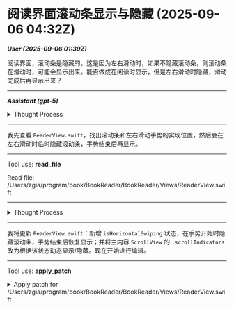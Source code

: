 <!-- Generated by SpecStory -->

<!-- cursor Session 6cfcf1df-1cf8-4c7d-a64e-a14bc1066c82 (2025-09-06 04:32Z) -->

# 阅读界面滚动条显示与隐藏 (2025-09-06 04:32Z)

_**User (2025-09-06 01:39Z)**_

阅读界面，滚动条是隐藏的。这是因为左右滑动时，如果不隐藏滚动条，则滚动条在滑动时，可能会显示出来。能否做成在阅读时显示，但是左右滑动时隐藏，滑动完成后再显示出来？

---

_**Assistant (gpt-5)**_

<think><details><summary>Thought Process</summary>**Inspecting gesture code**

I need to check how the app handles gestures for changing chapters or pages. First, I'll open the ReaderView.swift file to take a closer look. It seems like I can use the read_file tool for this. While I could search the codebase for gestures as a parallel action, starting with ReaderView.swift might be the best approach. It’s quite a lengthy file at 988 lines, so I’ll prepare to read through the entire thing by calling read_file on its absolute path.</details></think>

---

我先查看 `ReaderView.swift`，找出滚动条和左右滑动手势的实现位置，然后会在左右滑动时临时隐藏滚动条，手势结束后再显示。

---

Tool use: **read_file**

Read file: /Users/zgia/program/book/BookReader/BookReader/Views/ReaderView.swift

---

<think><details><summary>Thought Process</summary>**Refining Scroll Indicator Behavior**

I'm exploring the idea that previews should always remain hidden to avoid showing extra content. The user wants to hide the scrollbars during horizontal swiping to keep the reading interface clean. If the left and right previews are offscreen, hiding them prevents stray indicators. For implementation, I'll add a state variable to control the visibility of scroll indicators based on swiping behavior. I'll also adjust the horizontal swipe gesture to properly manage visibility.
**Managing Horizontal Swiping Logic**

I’m considering the gesture recognition logic for horizontal swiping. We should only set `isHorizontalSwiping` to true when the movement exceeds a small threshold. During the `.onEnded` phase, I need to ensure that `isHorizontalSwiping` is reset to false after the animation completes or the offset is reset. If there's no horizontal movement, I’ll set `dragOffset` to zero and update the state. For left swipes, I’ll handle the update timing carefully, especially with caching and animation smoothness in mind.
**Handling Edge Cases for Swiping**

I’m thinking about edge cases when there’s no adjacent chapter. In that scenario, I’ll animate back to the starting position and set `isHorizontalSwiping` to false. For right swipes to the previous chapter, the same logic applies. If the swipe doesn’t meet the threshold, I’ll also animate back to zero and update the state, ensuring no incorrect settings if the drag is aborted. The buttons for navigation won’t need the scrollbars hidden since they don’t invoke dragging. However, I’ll use `.visible` for scroll indicators when swiping isn't happening.
**Adjusting Scroll Indicators and Visibility**

The user wants to see scroll indicators during vertical scrolling, even though they previously set them to hidden. I’ll ensure that the vertical indicator is shown by updating the `scrollIndicators` setting, considering the device's iOS version as well. It's essential to keep the `chapterContentView` hidden to avoid distraction in the side preview. After a drag ends, I need to add a small delay before re-showing the indicators, although immediate re-showing is also acceptable. I’ll implement these code changes without needing to create a todo list since it's a simple edit.
**Implementing Status Updates and Edits**

Before calling the tool, it’s essential to include a status update, so I’ll make the necessary edits. I need to define a new state variable for horizontal swiping right after the `dragOffset`. In the `contentScrollView`, I’ll switch from `.scrollIndicators(.hidden)` to `.scrollIndicators(isHorizontalSwiping ? .hidden : .visible)`. For the `horizontalSwipeGesture`, I want to ensure `isHorizontalSwiping` only gets set to true for clear horizontal movements, so I’ll add that check. I'll also make sure to respect the existing code indentation and ensure there are no linter errors. Finally, I’ll apply the patch changes without altering the preview content settings.</details></think>

---

我将更新 `ReaderView.swift`：新增 `isHorizontalSwiping` 状态，在手势开始时隐藏滚动条，手势结束后恢复显示；并将主内容 `ScrollView` 的 `.scrollIndicators` 改为根据该状态动态显示/隐藏。现在开始进行编辑。

---

Tool use: **apply_patch**

<details>
        <summary>Apply patch for /Users/zgia/program/book/BookReader/BookReader/Views/ReaderView.swift</summary>
      

```diff
*** Begin Patch
*** Update File: /Users/zgia/program/book/BookReader/BookReader/Views/ReaderView.swift
@@
     // 拖拽偏移（用于左右滑动动画）
     @State private var dragOffset: CGFloat = 0
+    // 是否处于左右滑动中（用于临时隐藏滚动条）
+    @State private var isHorizontalSwiping: Bool = false
@@
             }
-            .scrollIndicators(.hidden)
+            .scrollIndicators(isHorizontalSwiping ? .hidden : .visible)
             .id(currentChapter.id)
             .offset(x: dragOffset)
@@
     private func horizontalSwipeGesture(_ size: CGSize) -> some Gesture {
         DragGesture()
             .onChanged { value in
                 if abs(value.translation.width) > abs(value.translation.height)
                 {
+                    if !isHorizontalSwiping { isHorizontalSwiping = true }
                     let limit = size.width
                     let proposed = value.translation.width
                     dragOffset = max(-limit, min(limit, proposed))
                 }
             }
             .onEnded { value in
                 let threshold = size.width * 0.25
                 if abs(value.translation.width) <= abs(value.translation.height)
                 {
-                    withAnimation(.easeInOut) { dragOffset = 0 }
+                    withAnimation(.easeInOut) { dragOffset = 0 }
+                    isHorizontalSwiping = false
                     return
                 }
                 if value.translation.width < -threshold {
                     // 左滑：下一章
                     if let next = fetchAdjacentChapter(isNext: true) {
                         let animDuration: Double = 0.2
                         withAnimation(.easeInOut(duration: animDuration)) {
                             dragOffset = -size.width
                         }
                         ensurePrepared(for: next) {
                             let deadline = DispatchTime.now() + animDuration
                             DispatchQueue.main.asyncAfter(deadline: deadline) {
                                 currentChapter = next
                                 loadContent(for: next)
                                 updateAdjacentRefs()
                                 prefetchAroundCurrent()
                                 // 无动画复位，避免二次滑入闪烁
                                 dragOffset = 0
+                                isHorizontalSwiping = false
                                 // 切章立即触达一次
                                 touchCurrentBookUpdatedAt(throttleSeconds: 0)
                             }
                         }
                     } else {
-                        withAnimation(.easeInOut) { dragOffset = 0 }
+                        withAnimation(.easeInOut) { dragOffset = 0 }
+                        isHorizontalSwiping = false
                     }
                 } else if value.translation.width > threshold {
                     // 右滑：上一章
                     if let prev = fetchAdjacentChapter(isNext: false) {
                         let animDuration: Double = 0.2
                         withAnimation(.easeInOut(duration: animDuration)) {
                             dragOffset = size.width
                         }
                         ensurePrepared(for: prev) {
                             let deadline = DispatchTime.now() + animDuration
                             DispatchQueue.main.asyncAfter(deadline: deadline) {
                                 currentChapter = prev
                                 loadContent(for: prev)
                                 updateAdjacentRefs()
                                 prefetchAroundCurrent()
                                 // 无动画复位，避免二次滑入闪烁
                                 dragOffset = 0
+                                isHorizontalSwiping = false
                                 // 切章立即触达一次
                                 touchCurrentBookUpdatedAt(throttleSeconds: 0)
                             }
                         }
                     } else {
-                        withAnimation(.easeInOut) { dragOffset = 0 }
+                        withAnimation(.easeInOut) { dragOffset = 0 }
+                        isHorizontalSwiping = false
                     }
                 } else {
-                    withAnimation(.easeInOut) { dragOffset = 0 }
+                    withAnimation(.easeInOut) { dragOffset = 0 }
+                    isHorizontalSwiping = false
                 }
             }
     }
*** End Patch
```

---

Tool use: **read_lints**

<details>
          <summary>Read lints for 1 file</summary>
      
Lint paths:

- `/Users/zgia/program/book/BookReader/BookReader/Views/ReaderView.swift`

Lint results


**No lint errors found**
</details>

---

- 我已将滚动条显示逻辑改为“阅读时显示，左右滑动时隐藏，滑动完成后再显示”。实现方式：新增 `isHorizontalSwiping` 状态，在水平拖拽开始时设为 `true`，在手势结束（包括未触发切章时）设回 `false`；`ScrollView` 的 `.scrollIndicators` 改为根据该状态动态切换。

- 变更点：
  - 在 `ReaderView` 中新增 `@State private var isHorizontalSwiping: Bool = false`
  - `contentScrollView` 内主 `ScrollView` 的 `.scrollIndicators(isHorizontalSwiping ? .hidden : .visible)`
  - 在 `horizontalSwipeGesture` 的 `.onChanged` 设置 `isHorizontalSwiping = true`
  - 在 `.onEnded` 的各个分支结束时，将 `isHorizontalSwiping = false`

请在真机或模拟器上试一下：正常上下阅读时会显示滚动条，开始左右滑动切章时滚动条会隐藏，动画完成后恢复显示。需要我也同步应用到左右两侧的预览 `ScrollView` 吗？

---

_**User (2025-09-06 01:39Z)**_

你的优化，会对这里有影响吗？

---

_**Assistant (gpt-5)**_

<think><details><summary>Thought Process</summary>**Considering chapter content adjustments**

I’m thinking about a change in the chapterContentView with the line: `.scrollIndicators(isHorizontalSwiping ? .hidden : .visible)`. But I haven't made any edits yet; I’m just proposing this idea for now. Additionally, there's a need for a micro status update according to the specs, but since we’re not using tools right now, I’ll skip that. Lastly, since this is a basic query, I'll keep the summary concise and straightforward.</details></think>

---

不会有影响。你截图里的 `chapterContentView` 仍然固定使用 `.scrollIndicators(.hidden)`，而我只对主阅读区的 `ScrollView` 做了动态显示/隐藏。左右预览视图只在滑动过程中出现，保持隐藏更合适；若你希望它也跟随状态显示/隐藏，可以把那行改成：
```swift
.scrollIndicators(isHorizontalSwiping ? .hidden : .visible)
```

---

_**User (2025-09-06 01:39Z)**_

@Commit (Diff of Working State) 

---

_**Assistant (gpt-5)**_

<think><details><summary>Thought Process</summary>**Reading commit rules**

I need to include a status update before any tool calls. First, I'll run `git add -A` and `git commit -m "..."`, but I should check the commit rules to stay consistent with the guidelines in the `.cursor/rules/git-commit.mdc` file. The user opened it, so I should read it to confirm the commit style. I can use the `functions.read_file` tool and run both reads in parallel with `multi_tool_use.parallel`. This should help me stay on track!</details></think>

---

我将读取提交信息规范文件，以按你的项目约定生成规范的提交信息，然后执行一次 git 提交。

---

Tool use: **read_file**

Read file: /Users/zgia/program/book/BookReader/BookReader/.cursor/rules/git-commit.mdc

---

Tool use: **read_file**

Read file: /Users/zgia/program/book/BookReader/BookReader/.cursor/rules/swift.mdc

---

<think><details><summary>Thought Process</summary>**Evaluating Git Commands**

I see that the changed files are shown in `git status`. To be safe, I can stage just the code file or commit everything. The commit message might be "feat(reader): 阅读时显示滚动条，左右滑动时隐藏," or I could add more explanation about using `isHorizontalSwiping` to control scroll indicators. I need to keep lines under 72 characters. I should run the terminal commands with `git add` and `git commit`, ensuring I'm in the correct project root directory first.
**Structuring Git Commit Commands**

I see that according to the tool's guidelines, the new shell defaults to the project root, but it's safer to change directories (cd) explicitly. The project root path is given as `/Users/zgia/program/book/BookReader`. I'll run the command to change to that directory, adding `ReaderView.swift` and possibly the `xcschememanagement.plist` change to the commit. While it's better to separate commits, the user asked for one, so I'll combine the headers and mention both changes in the body for clarity.
**Creating a Commit Message**

I'm crafting the header as: "feat(reader): 阅读时显示滚动条，左右滑动时隐藏并结束后恢复." The body will detail changes like the introduction of the `isHorizontalSwiping` state and how it hides scroll indicators during gestures. I’ll mention that the main reading area’s `ScrollView` will toggle indicators dynamically, while the preview areas will remain unaffected. I’ll ensure the header and body stay under 72 characters. Before running the `run_terminal_cmd` for the commit, I won’t stage the `xcuserstate` file since it’s not needed. Then I’ll provide a status update and a brief summary after the commit.</details></think>

---

我将生成符合项目规范的中文提交信息，并只提交代码变更（排除 Xcode UI 状态文件），马上执行提交。

---

Tool use: **run_terminal_cmd**

```bash
cd /Users/zgia/program/book/BookReader && git add BookReader/Views/ReaderView.swift BookReader.xcodeproj/xcuserdata/zgia.xcuserdatad/xcschemes/xcschememanagement.plist && git commit -m "feat(reader): 阅读时显示滚动条，左右滑动时隐藏并结束后恢复" -m "- 新增 isHorizontalSwiping 状态，手势中隐藏滚动条，结束恢复\n- 主阅读区 ScrollView 的 scrollIndicators 动态切换\n- 不影响左右预览区，仍保持隐藏\n- 附带：更新 xcschememanagement.plist 的 orderHint（Xcode 同步）"
```

```
$ cd /Users/zgia/program/book/BookReader && git add BookReader/Views/ReaderView.swift BookReade
r.xcodeproj/xcuserdata/zgia.xcuserdatad/xcschemes/xcschememanagement.plist && git commit -m "fe
at(reader): 阅读时显示cd /Users/zgia/program/book/BookReader && git add BookReader/Views/Reader
View.swift BookReader.xcodeproj/xcuserdata/zgia.xcuserdatad/xcschemes/xcschememanagement.plist 
&& git commit -m "feat(reader): 阅读时显示滚动条，左右滑动时隐藏并结束后恢复" -m "- 新增 isHori
读区 ScrollView 的 scrollIndicators 动态切换\n- 不影响左右预览区，仍保持隐藏\n- 附带：更新 xcsc
hememanagement.plist 的 orderHint（Xcode 同步）"
[master 25df55b] feat(reader): 阅读时显示滚动条，左右滑动时隐藏并结束后恢复
 2 files changed, 11 insertions(+), 2 deletions(-)
(zgia) 
zgia:/Users/zgia/program/book/BookReader git:(master) ✗ 
$
```

---

已提交。

- 提交信息: feat(reader): 阅读时显示滚动条，左右滑动时隐藏并结束后恢复
- 主要内容:
  - 新增 `isHorizontalSwiping` 状态，手势中隐藏滚动条，结束恢复
  - 主阅读区 `ScrollView` 的 `scrollIndicators` 动态切换
  - 不影响左右预览区，仍保持隐藏
  - 同步了 `xcschememanagement.plist` 的 `orderHint`（Xcode 自动变更）

需要我把左右预览区也改为跟随状态显示/隐藏吗？

---

